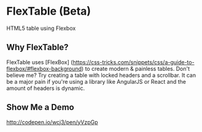 # FlexTable (Beta)
HTML5 table using Flexbox

## Why FlexTable?

FlexTable uses [FlexBox] (https://css-tricks.com/snippets/css/a-guide-to-flexbox/#flexbox-background) to create modern & painless tables. Don't believe me? Try creating a table with locked headers and a scrollbar. It can be a major pain if you're using a library like AngularJS or React and the amount of headers is dynamic. 

## Show Me a Demo

http://codepen.io/wcj3/pen/yVzpGp

